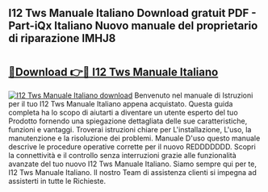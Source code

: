 ## I12 Tws Manuale Italiano Download gratuit PDF - Part-iQx Italiano Nuovo manuale del proprietario di riparazione lMHJ8

# <h2><a href="http://dfcq77m.blite.top/?on=I12+Tws+Manuale+Italiano">🔗Download 👉🔴 I12 Tws Manuale Italiano</a></h2>

[![I12 Tws Manuale Italiano download](https://i.imgur.com/lujVjoI.png)](http://dfcq77m.blite.top/?on=I12+Tws+Manuale+Italiano)
Benvenuto nel manuale di Istruzioni per il tuo I12 Tws Manuale Italiano appena acquistato. Questa guida completa ha lo scopo di aiutarti a diventare un utente esperto del tuo Prodotto fornendo una spiegazione dettagliata delle sue caratteristiche, funzioni e vantaggi. Troverai istruzioni chiare per L'installazione, L'uso, la manutenzione e la risoluzione dei problemi. Manuale D'uso questo manuale descrive le procedure operative corrette per il nuovo REDDDDDDD. Scopri la connettività e il controllo senza interruzioni grazie alle funzionalità avanzate del tuo nuovo I12 Tws Manuale Italiano. Siamo sempre qui per te, I12 Tws Manuale Italiano. Il nostro Team di assistenza clienti si impegna ad assisterti in tutte le Richieste.
